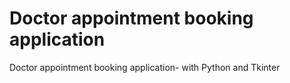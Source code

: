 # Doctor appointment booking application
 Doctor appointment booking application- with Python and Tkinter
